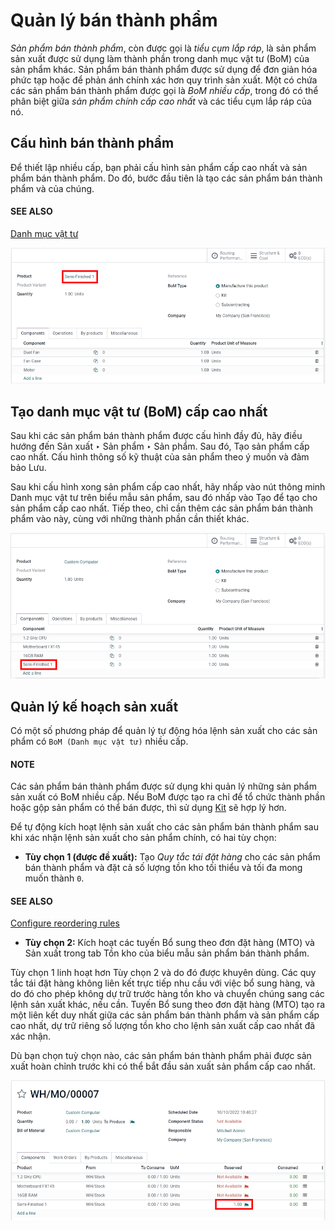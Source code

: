 # Quản lý bán thành phẩm

*Sản phẩm bán thành phẩm*, còn được gọi là *tiểu cụm lắp ráp*, là sản phẩm sản xuất được sử dụng làm thành phần trong danh mục vật tư (BoM) của sản phẩm khác. Sản phẩm bán thành phẩm được sử dụng để đơn giản hóa  phức tạp hoặc để phản ánh chính xác hơn quy trình sản xuất. Một  có chứa các sản phẩm bán thành phẩm được gọi là *BoM nhiều cấp*, trong đó có thể phân biệt giữa *sản phẩm chính cấp cao nhất* và các tiểu cụm lắp ráp của nó.

## Cấu hình bán thành phẩm

Để thiết lập  nhiều cấp, bạn phải cấu hình sản phẩm cấp cao nhất và sản phẩm bán thành phẩm. Do đó, bước đầu tiên là tạo các sản phẩm bán thành phẩm và  của chúng.

#### SEE ALSO
[Danh mục vật tư](applications/inventory_and_mrp/manufacturing/basic_setup/bill_configuration.md)

![Danh mục vật tư cho bán thành phẩm.](../../../../.gitbook/assets/semifinished-product-bom.png)

## Tạo danh mục vật tư (BoM) cấp cao nhất

Sau khi các sản phẩm bán thành phẩm được cấu hình đầy đủ, hãy điều hướng đến Sản xuất ‣ Sản phẩm ‣ Sản phẩm. Sau đó, Tạo sản phẩm cấp cao nhất. Cấu hình thông số kỹ thuật của sản phẩm theo ý muốn và đảm bảo Lưu.

Sau khi cấu hình xong sản phẩm cấp cao nhất, hãy nhấp vào nút thông minh Danh mục vật tư trên biểu mẫu sản phẩm, sau đó nhấp vào Tạo để tạo  cho sản phẩm cấp cao nhất. Tiếp theo, chỉ cần thêm các sản phẩm bán thành phẩm vào  này, cùng với những thành phần cần thiết khác.

![Danh mục vật tư cho sản phẩm cấp cao nhất, bao gồm một thành phần là bán thành phẩm.](../../../../.gitbook/assets/custom-computer-bom.png)

## Quản lý kế hoạch sản xuất

Có một số phương pháp để quản lý tự động hóa lệnh sản xuất cho các sản phẩm có `BoM (Danh mục vật tư)` nhiều cấp.

#### NOTE
Các sản phẩm bán thành phẩm được sử dụng khi quản lý những sản phẩm sản xuất có BoM nhiều cấp. Nếu BoM được tạo ra chỉ để tổ chức thành phần hoặc gộp sản phẩm có thể bán được, thì sử dụng [Kit](applications/inventory_and_mrp/manufacturing/advanced_configuration/kit_shipping.md) sẽ hợp lý hơn.

Để tự động kích hoạt lệnh sản xuất cho các sản phẩm bán thành phẩm sau khi xác nhận lệnh sản xuất cho sản phẩm chính, có hai tùy chọn:

- **Tùy chọn 1 (được đề xuất):** Tạo *Quy tắc tái đặt hàng* cho các sản phẩm bán thành phẩm và đặt cả số lượng tồn kho tối thiểu và tối đa mong muốn thành `0`.

#### SEE ALSO
[Configure reordering rules](applications/inventory_and_mrp/purchase/products/reordering.md)

- **Tùy chọn 2:** Kích hoạt các tuyến Bổ sung theo đơn đặt hàng (MTO) và Sản xuất trong tab Tồn kho của biểu mẫu sản phẩm bán thành phẩm.

Tùy chọn 1 linh hoạt hơn Tùy chọn 2 và do đó được khuyên dùng. Các quy tắc tái đặt hàng không liên kết trực tiếp nhu cầu với việc bổ sung hàng, và do đó cho phép không dự trữ trước hàng tồn kho và chuyển chúng sang các lệnh sản xuất khác, nếu cần. Tuyến Bổ sung theo đơn đặt hàng (MTO) tạo ra một liên kết duy nhất giữa các sản phẩm bán thành phẩm và sản phẩm cấp cao nhất, dự trữ riêng số lượng tồn kho cho lệnh sản xuất cấp cao nhất đã xác nhận.

Dù bạn chọn tuỳ chọn nào, các sản phẩm bán thành phẩm phải được sản xuất hoàn chỉnh trước khi có thể bắt đầu sản xuất sản phẩm cấp cao nhất.

![Lệnh sản xuất cho một sản phẩm cấp cao nhất.](../../../../.gitbook/assets/semifinished-on-mo.png)

